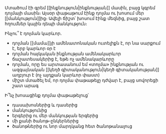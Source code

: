 Մտածում էի գրեմ [[ինքնություն|ինքնության]] մասին, բայց կգրեմ դոլմայի մասին։ Այսօր փաթաթում էինք դոլմա ու խոսում մեր [[մանկություն]]ից։ Ավելի ճիշտ՝ խոսում էինք մեզնից, բայց շատ հղումներ կային դեպի մանկություն։

Ինչու՞ է դոլման կարևոր.
* դոլման [[մամա]]յի ամենատոնական ուտելիքն է, որ նա սարքում է, երբ կարևոր օր է
* դոլման հայկական ինքնության ամենակարևոր ճաշատեսակերից է, եթե ոչ ամենակարևորը
* դոլման, որը ես արտասանում եմ «տոլմա» ինքնության ու ազգայնական [[կեղծ գիտականություն|կեղծ գիտականության]] աղբյուր է (ոչ այդքան կարևոր փաստ)
* միշտ մտածել եմ, որ դոլմա փաթաթելը դժվար է, բայց սովորեցի շատ արագ

Ի՞նչ խոսացինք դոլմա փաթաթելուց՝
* դասախոսներից և դասերից
* մանկությունից
* երգերից ու մեր մանկության երգերից
* մի քանի ծանոթ-ընկերներից
* ծանոթներից ու նոր մարդկանց հետ ծանոթանալուց